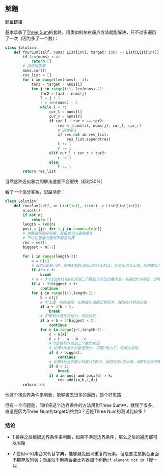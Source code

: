 ## 解题

[题目链接](https://leetcode.com/problems/4sum/)

基本承袭了[Three Sum](https://github.com/Chunar5354/some_notes/blob/master/leetcode/problems/ThreeSum.md)的套路，用类似的左右端点方法就能解决，只不过多遍历了一次（因为多了一个数）：

```python
class Solution:
    def fourSum(self, nums: List[int], target: int) -> List[List[int]]:
        if len(nums) < 4:
            return []
        # 排序很重要
        nums.sort()
        res_list = []
        for i in range(len(nums) - 3):
            tar3 = target - nums[i]
            for j in range(i+1, len(nums)-2):
                tar2 = tar3 - nums[j]
                l = j + 1
                r = len(nums) - 1
                while l < r:
                    cur_l = nums[l]
                    cur_r = nums[r]
                    if cur_l + cur_r == tar2:
                        res = [nums[i], nums[j], cur_l, cur_r]
                        # 避免重复
                        if res not in res_list:
                            res_list.append(res)                      
                        l += 1
                        r -= 1
                    elif cur_l + cur_r > tar2:
                        r -= 1
                    else:
                        l += 1
        return res_list
```

当然这种近似暴力的解法速度不会很快（超过30%）

看了一个高分答案，思路清奇：
```python
class Solution:
    def fourSum(self, n: List[int], t:int) -> List[List[int]]:
        n.sort()
        if not n:
            return []
        length = len(n)
        posi = {j:i for i,j in enumerate(n)}
        # 用集合来储存结果，直接就可以避免重复
        # 不过注意集合里面不能放列表
        res = set()
        biggest = n[-1]
        
        for i in range(length-3):
            a = n[i]
            # 此时a是最小的，如果4倍的a都比目标t大的话，后面无论怎么加，结果都比t大，所以可以直接break
            if 4*a > t:
                break
            # a + 3*biggest是a和其他三个数能计算出的最大值，如果比t小的话，说明a不够大，要向后继续取
            if a + 3*biggest < t:
                continue
            for j in range(i+1,length-2):
                b = n[j]
                # 和上面一样的道理，如果最小值都比目标大，就没有计算的必要
                if a + 3*b > t:
                    break
                # 如果最大值比目标小，就向后取
                if a + b + 2*biggest < t:
                    continue
                for k in range(j+1,length-1):
                    c = n[k]
                    d = t - a - b - c
                    # d是目标与其他三个数的差值
                    # 如果d比最大的数还要大，说明c取小了，继续向后取
                    if d > biggest:
                        continue
                    # 如果d比当前最小的数c还要小，说明无论c怎么取，d都不会在列表中，直接break
                    if d < c:
                        break
                    if d in posi and posi[d] > k:
                        res.add((a,b,c,d))
        return res
```

他这个按边界条件来判断，能够省去很多的遍历，是个好思路

但有一个问题是，同样把这个边界条件的方法用到Three Sum中，就慢了很多，难道是因为Three Num的target始终为0？还是Three Num的测试比较多？

### 结论

- 1.排序之后根据边界条件来判断，如果不满足边界条件，那么之后的遍历都可以省略

- 2.使用set()集合来代替字典，能够避免出现重复的元素。但是要注意集合里面不能存放列表；而且似乎用集合会比列表加个判断`if element not in l`慢一些
